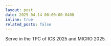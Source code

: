 ```yaml
---
layout: post
date: 2025-04-14 00:00:00-0400
inline: true
related_posts: false
---
```


Serve in the TPC of ICS 2025 and MICRO 2025.